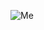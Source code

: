 <!-- 
# Hello 
I am LePichu, an 18 year old student who does Rust, TypeScript, PowerShell and more.

<p align="center">
  <img src="https://github-readme-stats.vercel.app/api?username=lepichu"> 
  <img src="https://github-readme-stats.vercel.app/api/top-langs/?username=lepichu&langs_count=8&layout=compact"> 
</p>
-->

![Me](https://media1.tenor.com/m/gg23VXtDxwQAAAAC/cat-bite-cat-cats.gif) 
